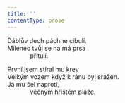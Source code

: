 ```yaml
---
title: ''
contentType: prose
---
```


<section>

Ďáblův dech páchne cibulí.  
Milenec tvůj se na má prsa  
             přitulí.

První jsem stíral mu krev  
Velkým vozem když k ránu byl sražen.  
Já mu šel naproti,  
             věčným hřištěm pláže.

</section>
